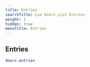 ```yaml
---
title: Entries
searchTitle: Lua Doors List Entries
weight: 1
hidden: true
menuTitle: Entries
---
```

## Entries
```lua
doors.entries
```